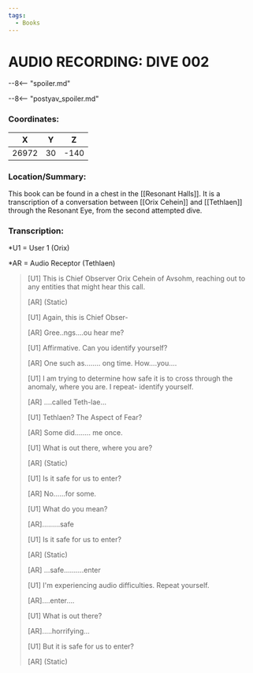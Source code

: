 ```yaml
---
tags:
  - Books
---
```

# AUDIO RECORDING: DIVE 002

--8<-- "spoiler.md"

--8<-- "postyav_spoiler.md"

### Coordinates:
| **X** | **Y**| **Z** |
|:-----:|:----:|:-----:|
|26972  |30   |-140  |

### Location/Summary:
This book can be found in a chest in the [[Resonant Halls]]. It is a transcription of a conversation between [[Orix Cehein]] and [[Tethlaen]] through the Resonant Eye, from the second attempted dive.

### Transcription:
\*U1 = User 1 (Orix)

\*AR = Audio Receptor (Tethlaen)
> [U1] This is Chief Observer Orix Cehein of Avsohm, reaching out to any entities that might hear this call.
>
> [AR] (Static)
>
> [U1] Again, this is Chief Obser-
>
> [AR] Gree..ngs….ou hear me?
>
> [U1] Affirmative. Can you identify yourself?
>
> [AR] One such as........ ong time. How....you....
>
> [U1] I am trying to determine how safe it is to cross through the anomaly, where you are. I repeat- identify yourself.
>
> [AR] ….called Teth-lae…
>
> [U1] Tethlaen? The Aspect of Fear?
>
> [AR] Some did…….. me once.
>
> [U1] What is out there, where you are?
>
> [AR] (Static)
>
> [U1] Is it safe for us to enter?
>
> [AR] No……for some.
>
> [U1] What do you mean?
>
> [AR].........safe
>
> [U1] Is it safe for us to enter?
>
> [AR] (Static)
>
> [AR] …safe……….enter
>
> [U1] I'm experiencing audio difficulties. Repeat yourself.
>
> [AR]....enter….
>
> [U1] What is out there?
>
> [AR].....horrifying…
>
> [U1] But it is safe for us to enter?
>
> [AR] (Static)

